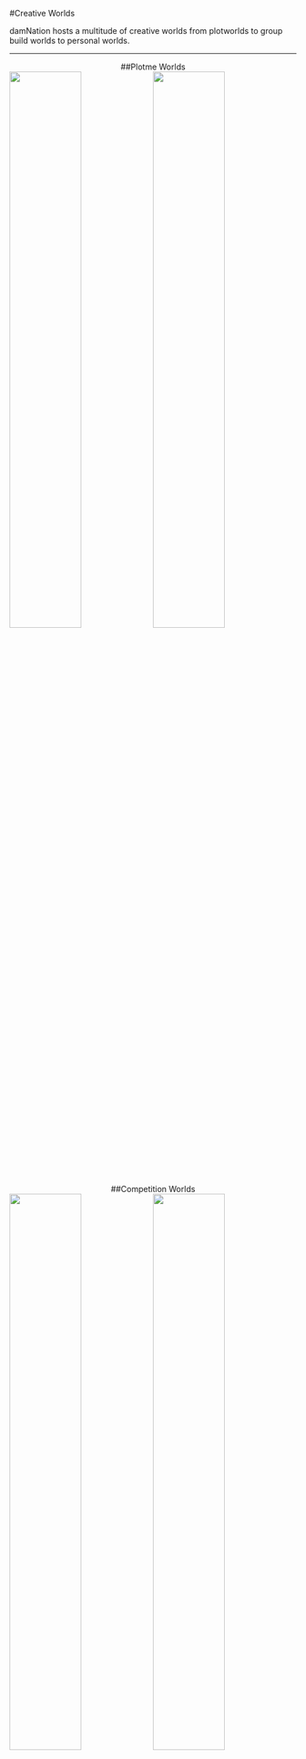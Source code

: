 ---
---
#Creative Worlds

damNation hosts a multitude of creative worlds from plotworlds to group build worlds to personal worlds.

___
<div style="text-align: center;" markdown="1">
##Plotme Worlds
</div>
<a href="{{site.baseurl}}/plotworld">
  <img style="float: left; max-width:464px; width: 50%;" src="{{site.baseurl}}/media/Worlds_Plotworld.jpg"></a>
<a href="{{site.baseurl}}/largeplots">
  <img style="float: left; max-width:464px; width: 50%;" src="{{site.baseurl}}/media/Worlds_Largeplots.jpg"></a>

___

<div style="text-align: center;" markdown="1">
##Competition Worlds
</div>
<a href="{{site.baseurl}}/creative-comp">
  <img style="float: left; max-width:464px; width: 50%;" src="{{site.baseurl}}/media/Worlds_Comp.jpg"></a>
<a href="{{site.baseurl}}/week-comp">
  <img style="float: left; max-width:464px; width: 50%;" src="{{site.baseurl}}/media/Worlds_WeekComp.jpg"></a>

___

<div style="text-align: center;" markdown="1">
##Themed Worlds
</div>
<a href="{{site.baseurl}}/eldaria">
  <img style="float: left; max-width:464px; width: 50%;" src="{{site.baseurl}}/media/Worlds_Eldaria.jpg"></a>
<a href="{{site.baseurl}}/deos-mundi">
  <img style="float: left; max-width:464px; width: 50%;" src="{{site.baseurl}}/media/Worlds_DeosMundi.jpg"></a>
<a href="{{site.baseurl}}/nilfheim">
  <img style="float: left; max-width:464px; width: 50%;" src="{{site.baseurl}}/media/Worlds_Nilfheim.jpg"></a>

___

<div style="text-align: center;" markdown="1">
##Museum Worlds
</div>
<a href="{{site.baseurl}}/gridworld">
  <img style="float: left; max-width:464px; width: 50%;" src="{{site.baseurl}}/media/Worlds_Gridworld.jpg"></a>
<a href="{{site.baseurl}}/autoplots">
  <img style="float: left; max-width:464px; width: 50%;" src="{{site.baseurl}}/media/Worlds_Autoplots.jpg"></a>
<a href="{{site.baseurl}}/esconia">
  <img style="float: left; max-width:464px; width: 50%;" src="{{site.baseurl}}/media/Worlds_Esconia.jpg"></a>
<a href="{{site.baseurl}}/membra">
  <img style="float: left; max-width:464px; width: 50%;" src="{{site.baseurl}}/media/Worlds_Membra.jpg"></a>
<a href="{{site.baseurl}}/adamantis">
  <img style="float: left; max-width:464px; width: 50%;" src="{{site.baseurl}}/media/Worlds_Adamantis.jpg"></a>
<a href="{{site.baseurl}}/titanic">
  <img style="float: left; max-width:464px; width: 50%;" src="{{site.baseurl}}/media/Worlds_Titanic.jpg"></a>
<a href="{{site.baseurl}}/mages-college">
  <img style="float: left; max-width:464px; width: 50%;" src="{{site.baseurl}}/media/Worlds_MagesCollege.jpg"></a>

___
